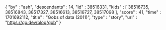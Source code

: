 {
  "by" : "ash",
  "descendants" : 14,
  "id" : 38516331,
  "kids" : [ 38516735, 38516843, 38517327, 38516613, 38516727, 38517098 ],
  "score" : 41,
  "time" : 1701692112,
  "title" : "Gobs of data (2011)",
  "type" : "story",
  "url" : "https://go.dev/blog/gob"
}
